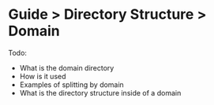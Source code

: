 # Guide > Directory Structure > Domain

Todo:
- What is the domain directory
- How is it used
- Examples of splitting by domain
- What is the directory structure inside of a domain
